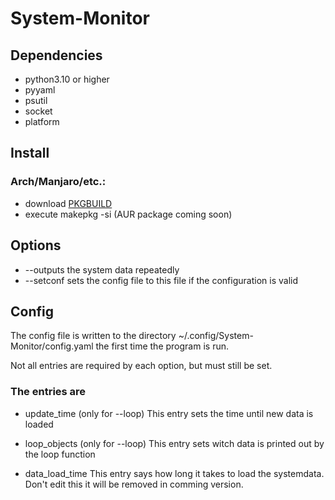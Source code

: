 # System-Monitor
## Dependencies
- python3.10 or higher
- pyyaml
- psutil
- socket
- platform

## Install
### Arch/Manjaro/etc.:
- download [PKGBUILD](https://github.com/Jonas-Luetolf/System-Monitor/releases/download/beta/PKGBUILD)
- execute makepkg -si
(AUR package coming soon)

## Options
- --outputs the system data repeatedly
- --setconf <file> sets the config file to this file if the configuration is valid

## Config
The config file is written to the directory ~/.config/System-Monitor/config.yaml the first time the program is run.

Not all entries are required by each option, but must still be set.
### The entries are
- update_time (only for --loop)
This entry sets the time until new data is loaded

- loop_objects (only for --loop)
This entry sets witch data is printed out by the loop function

- data_load_time 
This entry says how long it takes to load the systemdata.
Don't edit this it will be removed in comming version.
